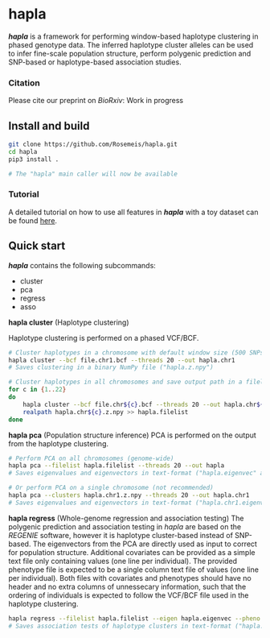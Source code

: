 # hapla
***hapla*** is a framework for performing window-based haplotype clustering in phased genotype data. The inferred haplotype cluster alleles can be used to infer fine-scale population structure, perform polygenic prediction and SNP-based or haplotype-based association studies.

### Citation
Please cite our preprint on *BioRxiv*: Work in progress

## Install and build
```bash
git clone https://github.com/Rosemeis/hapla.git
cd hapla
pip3 install .

# The "hapla" main caller will now be available
```

### Tutorial
A detailed tutorial on how to use all features in ***hapla*** with a toy dataset can be found [here](https://github.com/Rosemeis/hapla).

## Quick start
***hapla*** contains the following subcommands:
- cluster
- pca
- regress
- asso

**hapla cluster** (Haplotype clustering)

Haplotype clustering is performed on a phased VCF/BCF.
```bash
# Cluster haplotypes in a chromosome with default window size (500 SNPs)
hapla cluster --bcf file.chr1.bcf --threads 20 --out hapla.chr1
# Saves clustering in a binary NumPy file ("hapla.z.npy")

# Cluster haplotypes in all chromosomes and save output path in a filelist
for c in {1..22}
do
	hapla cluster --bcf file.chr${c}.bcf --threads 20 --out hapla.chr${c}
	realpath hapla.chr${c}.z.npy >> hapla.filelist
done
```

**hapla pca** (Population structure inference)
PCA is performed on the output from the haplotype clustering.
```bash
# Perform PCA on all chromosomes (genome-wide)
hapla pca --filelist hapla.filelist --threads 20 --out hapla
# Saves eigenvalues and eigenvectors in text-format ("hapla.eigenvec" and "hapla.eigenval")

# Or perform PCA on a single chromosome (not recommended)
hapla pca --clusters hapla.chr1.z.npy --threads 20 --out hapla.chr1
# Saves eigenvalues and eigenvectors in text-format ("hapla.chr1.eigenvec" and "hapla.chr1.eigenval")
```

**hapla regress** (Whole-genome regression and association testing)
The polygenic prediction and association testing in *hapla* are based on the *REGENIE* software, however it is haplotype cluster-based instead of SNP-based. The eigenvectors from the PCA are directly used as input to correct for population structure. Additional covariates can be provided as a simple text file only containing values (one line per individual). The provided phenotype file is expected to be a single column text file of values (one line per individual). Both files with covariates and phenotypes should have no header and no extra columns of unnessecary information, such that the ordering of individuals is expected to follow the VCF/BCF file used in the haplotype clustering.
```bash
hapla regress --filelist hapla.filelist --eigen hapla.eigenvec --pheno trait.pheno --threads 20 --out hapla.trait
# Saves association tests of haplotype clusters in text-format ("hapla.trait.assoc)
```

